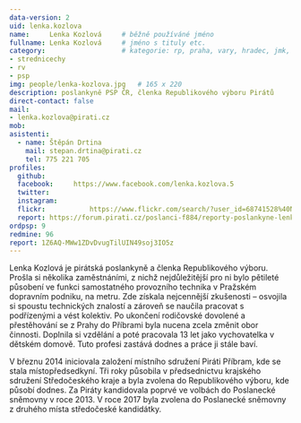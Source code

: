 ```yaml
---
data-version: 2
uid: lenka.kozlova
name:     Lenka Kozlová  	# běžně používáné jméno
fullname: Lenka Kozlová  	# jméno s tituly etc.
category:                 	# kategorie: rp, praha, vary, hradec, jmk, senat
- strednicechy
- rv
- psp
img: people/lenka-kozlova.jpg   # 165 x 220
description: poslankyně PSP ČR, členka Republikového výboru Pirátů             	# kratký popis, max 160 znaků
direct-contact: false
mail:
- lenka.kozlova@pirati.cz
mob: 
asistenti:
  - name: Štěpán Drtina
    mail: stepan.drtina@pirati.cz
    tel: 775 221 705
profiles:
  github:       
  facebook:     https://www.facebook.com/lenka.kozlova.5
  twitter: 	
  instagram:    
  flickr:		    https://www.flickr.com/search/?user_id=68741528%40N03&sort=date-taken-desc&view_all=1&text=lenka%20kozlov%C3%A1
  report: https://forum.pirati.cz/poslanci-f884/reporty-poslankyne-lenky-kozlove-t39038.html
ordpsp: 9
redmine: 96
report: 1Z6AQ-MWw1ZDvDvugTilUIN49soj3IO5z
---
```


Lenka Kozlová je pirátská poslankyně a členka Republikového výboru. Prošla si několika zaměstnáními, z nichž nejdůležitější pro ni bylo pětileté působení ve funkci samostatného provozního technika v Pražském dopravním podniku, na metru. Zde získala nejcennější zkušenosti – osvojila si spoustu technických znalostí a zároveň se naučila pracovat s podřízenými a vést kolektiv. Po ukončení rodičovské dovolené a přestěhování se z Prahy do Příbrami byla nucena zcela změnit obor činnosti. Doplnila si vzdělání a poté pracovala 13 let jako vychovatelka v dětském domově. Tuto profesi zastává dodnes a práce ji stále baví.

V březnu 2014 iniciovala založení místního sdružení Piráti Příbram, kde se stala místopředsedkyní. Tři roky působila v předsednictvu krajského sdružení Středočeského kraje a byla zvolena do Republikového výboru, kde působí dodnes. Za Piráty kandidovala poprvé ve volbách do Poslanecké sněmovny v roce 2013. V roce 2017 byla zvolena do Poslanecké sněmovny z druhého místa středočeské kandidátky. 
